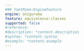 ```yaml
---
### YamlMime:EngineFeature
engine: oniguruma
feature: equivalence-classes
supported: false
#reference: 
#description: *content.description
#syntax: *content.syntax
#example: *content.example
---
```

